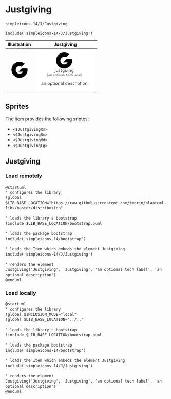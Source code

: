 # Justgiving


```text
simpleicons-14/J/Justgiving
```

```text
include('simpleicons-14/J/Justgiving')
```



| Illustration | Justgiving |
| :---: | :---: |
| ![illustration for Illustration](../../simpleicons-14/J/Justgiving.png) | ![illustration for Justgiving](../../simpleicons-14/J/Justgiving.Local.png) |



## Sprites
The item provides the following sriptes:

- `<$JustgivingXs>`
- `<$JustgivingSm>`
- `<$JustgivingMd>`
- `<$JustgivingLg>`





## Justgiving

### Load remotely
```plantuml
@startuml
' configures the library
!global $LIB_BASE_LOCATION="https://raw.githubusercontent.com/tmorin/plantuml-libs/master/distribution"

' loads the library's bootstrap
!include $LIB_BASE_LOCATION/bootstrap.puml

' loads the package bootstrap
include('simpleicons-14/bootstrap')

' loads the Item which embeds the element Justgiving
include('simpleicons-14/J/Justgiving')

' renders the element
Justgiving('Justgiving', 'Justgiving', 'an optional tech label', 'an optional description')
@enduml
```

### Load locally
```plantuml
@startuml
' configures the library
!global $INCLUSION_MODE="local"
!global $LIB_BASE_LOCATION="../.."

' loads the library's bootstrap
!include $LIB_BASE_LOCATION/bootstrap.puml

' loads the package bootstrap
include('simpleicons-14/bootstrap')

' loads the Item which embeds the element Justgiving
include('simpleicons-14/J/Justgiving')

' renders the element
Justgiving('Justgiving', 'Justgiving', 'an optional tech label', 'an optional description')
@enduml
```

